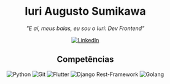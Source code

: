 <h1 align="center">Iuri Augusto Sumikawa</h1>

<p align="center">
  <em>"E aí, meus balas, eu sou o Iuri: Dev Frontend"</em>
</p>

<p align="center">
  <a href="https://www.linkedin.com/in/iuri-sumikawa-742179276/" target="_blank">
    <img src="https://img.shields.io/badge/LinkedIn-0077B5?logo=linkedin&logoColor=white&style=for-the-badge" alt="LinkedIn">
  </a>
</p>

<h2 align="center">Competências</h2>

<p align="center">
  <img src="https://img.shields.io/badge/Python-3776AB?logo=python&logoColor=white&style=for-the-badge" alt="Python">
  <img src="https://img.shields.io/badge/Git-F05032?logo=git&logoColor=white&style=for-the-badge" alt="Git">
  <img src="https://img.shields.io/badge/Flutter-02569B?logo=flutter&logoColor=white&style=for-the-badge" alt="Flutter">
  <img src="https://img.shields.io/badge/Django-092E20?logo=django&logoColor=white&style=for-the-badge" alt="Django Rest-Framework">
  <img src="https://img.shields.io/badge/Go-00ADD8?logo=go&logoColor=white&style=for-the-badge" alt="Golang">
</p>


<!--
**IuriSum/IuriSum** is a ✨ _special_ ✨ repository because its `README.md` (this file) appears on your GitHub profile.

Here are some ideas to get you started:

- 🔭 I’m currently working on ...
- 🌱 I’m currently learning ...
- 👯 I’m looking to collaborate on ...
- 🤔 I’m looking for help with ...
- 💬 Ask me about ...
- 📫 How to reach me: ...
- 😄 Pronouns: ...
- ⚡ Fun fact: ...
-->
